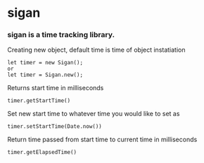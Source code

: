 # sigan

### sigan is a time tracking library. 

Creating new object, default time is time of object instatiation
```
let timer = new Sigan();
or
let timer = Sigan.new();
```

Returns start time in milliseconds 

```
timer.getStartTime()
```

Set new start time to whatever time you would like to set as

```
timer.setStartTime(Date.now())
```

Return time passed from start time to current time in milliseconds
```
timer.getElapsedTime()
```
